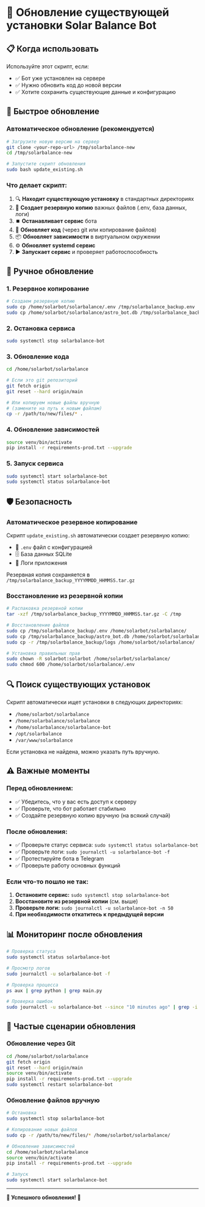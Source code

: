 # 🔄 Обновление существующей установки Solar Balance Bot

## 📋 Когда использовать

Используйте этот скрипт, если:
- ✅ Бот уже установлен на сервере
- ✅ Нужно обновить код до новой версии
- ✅ Хотите сохранить существующие данные и конфигурацию

## 🚀 Быстрое обновление

### Автоматическое обновление (рекомендуется)
```bash
# Загрузите новую версию на сервер
git clone <your-repo-url> /tmp/solarbalance-new
cd /tmp/solarbalance-new

# Запустите скрипт обновления
sudo bash update_existing.sh
```

### Что делает скрипт:
1. 🔍 **Находит существующую установку** в стандартных директориях
2. 💾 **Создает резервную копию** важных файлов (.env, база данных, логи)
3. ⏹️ **Останавливает сервис** бота
4. 📝 **Обновляет код** (через git или копирование файлов)
5. 📦 **Обновляет зависимости** в виртуальном окружении
6. ⚙️ **Обновляет systemd сервис**
7. ▶️ **Запускает сервис** и проверяет работоспособность

## 🔧 Ручное обновление

### 1. Резервное копирование
```bash
# Создаем резервную копию
sudo cp /home/solarbot/solarbalance/.env /tmp/solarbalance_backup.env
sudo cp /home/solarbot/solarbalance/astro_bot.db /tmp/solarbalance_backup.db
```

### 2. Остановка сервиса
```bash
sudo systemctl stop solarbalance-bot
```

### 3. Обновление кода
```bash
cd /home/solarbot/solarbalance

# Если это git репозиторий
git fetch origin
git reset --hard origin/main

# Или копируем новые файлы вручную
# (замените на путь к новым файлам)
cp -r /path/to/new/files/* .
```

### 4. Обновление зависимостей
```bash
source venv/bin/activate
pip install -r requirements-prod.txt --upgrade
```

### 5. Запуск сервиса
```bash
sudo systemctl start solarbalance-bot
sudo systemctl status solarbalance-bot
```

## 🛡️ Безопасность

### Автоматическое резервное копирование
Скрипт `update_existing.sh` автоматически создает резервную копию:
- 📁 `.env` файл с конфигурацией
- 🗄️ База данных SQLite
- 📝 Логи приложения

Резервная копия сохраняется в `/tmp/solarbalance_backup_YYYYMMDD_HHMMSS.tar.gz`

### Восстановление из резервной копии
```bash
# Распаковка резервной копии
tar -xzf /tmp/solarbalance_backup_YYYYMMDD_HHMMSS.tar.gz -C /tmp

# Восстановление файлов
sudo cp /tmp/solarbalance_backup/.env /home/solarbot/solarbalance/
sudo cp /tmp/solarbalance_backup/astro_bot.db /home/solarbot/solarbalance/
sudo cp -r /tmp/solarbalance_backup/logs /home/solarbot/solarbalance/

# Установка правильных прав
sudo chown -R solarbot:solarbot /home/solarbot/solarbalance/
sudo chmod 600 /home/solarbot/solarbalance/.env
```

## 🔍 Поиск существующих установок

Скрипт автоматически ищет установки в следующих директориях:
- `/home/solarbot/solarbalance`
- `/home/solarbalance/solarbalance`
- `/home/solarbalance/solarbalance-bot`
- `/opt/solarbalance`
- `/var/www/solarbalance`

Если установка не найдена, можно указать путь вручную.

## ⚠️ Важные моменты

### Перед обновлением:
- ✅ Убедитесь, что у вас есть доступ к серверу
- ✅ Проверьте, что бот работает стабильно
- ✅ Создайте резервную копию вручную (на всякий случай)

### После обновления:
- ✅ Проверьте статус сервиса: `sudo systemctl status solarbalance-bot`
- ✅ Проверьте логи: `sudo journalctl -u solarbalance-bot -f`
- ✅ Протестируйте бота в Telegram
- ✅ Проверьте работу основных функций

### Если что-то пошло не так:
1. **Остановите сервис:** `sudo systemctl stop solarbalance-bot`
2. **Восстановите из резервной копии** (см. выше)
3. **Проверьте логи:** `sudo journalctl -u solarbalance-bot -n 50`
4. **При необходимости откатитесь к предыдущей версии**

## 📊 Мониторинг после обновления

```bash
# Проверка статуса
sudo systemctl status solarbalance-bot

# Просмотр логов
sudo journalctl -u solarbalance-bot -f

# Проверка процесса
ps aux | grep python | grep main.py

# Проверка ошибок
sudo journalctl -u solarbalance-bot --since "10 minutes ago" | grep -i error
```

## 🔄 Частые сценарии обновления

### Обновление через Git
```bash
cd /home/solarbot/solarbalance
git fetch origin
git reset --hard origin/main
source venv/bin/activate
pip install -r requirements-prod.txt --upgrade
sudo systemctl restart solarbalance-bot
```

### Обновление файлов вручную
```bash
# Остановка
sudo systemctl stop solarbalance-bot

# Копирование новых файлов
sudo cp -r /path/to/new/files/* /home/solarbot/solarbalance/

# Обновление зависимостей
cd /home/solarbot/solarbalance
source venv/bin/activate
pip install -r requirements-prod.txt --upgrade

# Запуск
sudo systemctl start solarbalance-bot
```

---

**🔄 Успешного обновления! 🚀** 
